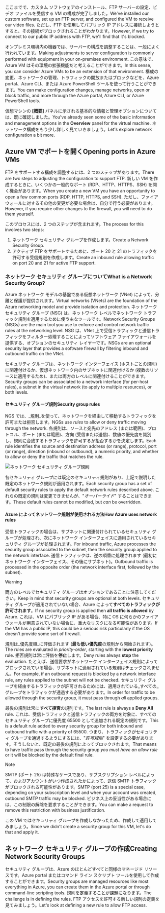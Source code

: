 <span data-ttu-id="a4b19-101">ここまでで、カスタム ソフトウェアのインストール、FTP サーバーの設定、ビデオ ファイルを受信する VM の構成が完了しました。</span><span class="sxs-lookup"><span data-stu-id="a4b19-101">We've installed our custom software, set up an FTP server, and configured the VM to receive our video files.</span></span> <span data-ttu-id="a4b19-102">ただし、FTP を使用してパブリック IP アドレスに接続しようとすると、その接続がブロックされることがわかります。</span><span class="sxs-lookup"><span data-stu-id="a4b19-102">However, if we try to connect to our public IP address with FTP, we'll find that it's blocked.</span></span> 

<span data-ttu-id="a4b19-103">オンプレミス環境内の機器では、サーバーの構成を調整することは、一般によく行われています。</span><span class="sxs-lookup"><span data-stu-id="a4b19-103">Making adjustments to server configuration is commonly performed with equipment in your on-premises environment.</span></span> <span data-ttu-id="a4b19-104">この意味で、Azure VM はその環境の拡張機能だと考えることができます。</span><span class="sxs-lookup"><span data-stu-id="a4b19-104">In this sense, you can consider Azure VMs to be an extension of that environment.</span></span> <span data-ttu-id="a4b19-105">構成の変更、ネットワークの管理、トラフィックの開放またはブロックなどを、Azure portal、Azure CLI、または Azure PowerShell ツールを使って行うことができます。</span><span class="sxs-lookup"><span data-stu-id="a4b19-105">You can make configuration changes, manage networks, open or block traffic, and more through the Azure portal, Azure CLI, or Azure PowerShell tools.</span></span>

<span data-ttu-id="a4b19-106">仮想マシンの **[概要]** パネルに示される基本的な情報と管理オプションについては、既に確認しました。</span><span class="sxs-lookup"><span data-stu-id="a4b19-106">You've already seen some of the basic information and management options in the **Overview** panel for the virtual machine.</span></span> <span data-ttu-id="a4b19-107">ネットワーク構成をもう少し詳しく見ていきましょう。</span><span class="sxs-lookup"><span data-stu-id="a4b19-107">Let's explore network configuration a bit more.</span></span>

## <a name="opening-ports-in-azure-vms"></a><span data-ttu-id="a4b19-108">Azure VM でポートを開く</span><span class="sxs-lookup"><span data-stu-id="a4b19-108">Opening ports in Azure VMs</span></span>

<!-- TODO: Azure portal is inconsistent here in applying the NSG.
By default, new VMs are locked down. 

Apps can make outgoing requests, but the only inbound traffic allowed is from the virtual network (e.g. other resources on the same local network), and from Azure's Load Balancer (probe checks). -->

<span data-ttu-id="a4b19-109">FTP をサポートする構成を調整するには、2 つのステップがあります。</span><span class="sxs-lookup"><span data-stu-id="a4b19-109">There are two steps to adjusting the configuration to support FTP.</span></span> <span data-ttu-id="a4b19-110">新しい VM を作成するときに、いくつかの一般的なポート (RDP、HTTP、HTTPS、SSH) を開く機会があります。</span><span class="sxs-lookup"><span data-stu-id="a4b19-110">When you create a new VM you have an opportunity to open a few common ports (RDP, HTTP, HTTPS, and SSH).</span></span> <span data-ttu-id="a4b19-111">ただし、ファイアウォールに対するその他の変更が必要な場合は、自分で行う必要があります。</span><span class="sxs-lookup"><span data-stu-id="a4b19-111">However, if you require other changes to the firewall, you will need to do them yourself.</span></span>

<span data-ttu-id="a4b19-112">このプロセスには、2 つのステップが含まれます。</span><span class="sxs-lookup"><span data-stu-id="a4b19-112">The process for this involves two steps:</span></span>

1. <span data-ttu-id="a4b19-113">ネットワーク セキュリティ グループを作成します。</span><span class="sxs-lookup"><span data-stu-id="a4b19-113">Create a Network Security Group.</span></span>
2. <span data-ttu-id="a4b19-114">アクティブ FTP をサポートするために、ポート 20 と 21 のトラフィックを許可する受信規則を作成します。</span><span class="sxs-lookup"><span data-stu-id="a4b19-114">Create an inbound rule allowing traffic on port 20 and 21 for active FTP support.</span></span>

### <a name="what-is-a-network-security-group"></a><span data-ttu-id="a4b19-115">ネットワーク セキュリティ グループについて</span><span class="sxs-lookup"><span data-stu-id="a4b19-115">What is a Network Security Group?</span></span>

<span data-ttu-id="a4b19-116">Azure ネットワーク モデルの基盤である仮想ネットワーク (VNet) によって、分離と保護が提供されます。</span><span class="sxs-lookup"><span data-stu-id="a4b19-116">Virtual networks (VNets) are the foundation of the Azure networking model and provide isolation and protection.</span></span> <span data-ttu-id="a4b19-117">ネットワーク セキュリティ グループ (NSG) は、ネットワーク レベルでネットワーク トラフィック規則を適用するために使う主なツールです。</span><span class="sxs-lookup"><span data-stu-id="a4b19-117">Network Security Groups (NSGs) are the main tool you use to enforce and control network traffic rules at the networking level.</span></span> <span data-ttu-id="a4b19-118">NSG は、VNet 上で受信トラフィックと送信トラフィックをフィルター処理することによってソフトウェア ファイアウォールを提供する、オプションのセキュリティ レイヤーです。</span><span class="sxs-lookup"><span data-stu-id="a4b19-118">NSGs are an optional security layer that provides a software firewall by filtering inbound and outbound traffic on the VNet.</span></span> 

<span data-ttu-id="a4b19-119">セキュリティ グループは、ネットワーク インターフェイス (ホストごとの規則) に関連付けるか、仮想ネットワーク内のサブネットに関連付けるか (複数のリソースに適用するため)、または両方のレベルに関連付けることができます。</span><span class="sxs-lookup"><span data-stu-id="a4b19-119">Security groups can be associated to a network interface (for per-host rules), a subnet in the virtual network (to apply to multiple resources), or both levels.</span></span> 

#### <a name="security-group-rules"></a><span data-ttu-id="a4b19-120">セキュリティ グループ規則</span><span class="sxs-lookup"><span data-stu-id="a4b19-120">Security group rules</span></span>

<span data-ttu-id="a4b19-121">NGS では、_規則_を使って、ネットワークを経由して移動するトラフィックを許可または拒否します。</span><span class="sxs-lookup"><span data-stu-id="a4b19-121">NGSs use _rules_ to allow or deny traffic moving through the network.</span></span> <span data-ttu-id="a4b19-122">各規則は、ソースと宛先のアドレス (または範囲)、プロトコル、ポート (または範囲)、方向 (受信または送信)、数値の優先度を識別し、規則に合致するトラフィックを許可するか拒否するかを決定します。</span><span class="sxs-lookup"><span data-stu-id="a4b19-122">Each rule identifies the source and destination address (or range), protocol, port (or range), direction (inbound or outbound), a numeric priority, and whether to allow or deny the traffic that matches the rule.</span></span>

![ネットワーク セキュリティ グループ規則](../media/7-nsg-rules.png)

<span data-ttu-id="a4b19-124">各セキュリティ グループには既定のセキュリティ規則があり、上記で説明した既定のネットワーク規則が適用されます。</span><span class="sxs-lookup"><span data-stu-id="a4b19-124">Each security group has a set of default security rules to apply the default network rules described above.</span></span> <span data-ttu-id="a4b19-125">これらの既定の規則は変更できませんが、"_オーバーライド_" することはできます。</span><span class="sxs-lookup"><span data-stu-id="a4b19-125">These default rules cannot be modified, but _can_ be overridden.</span></span>

#### <a name="how-azure-uses-network-rules"></a><span data-ttu-id="a4b19-126">Azure によってネットワーク規則が使用される方法</span><span class="sxs-lookup"><span data-stu-id="a4b19-126">How Azure uses network rules</span></span>

<span data-ttu-id="a4b19-127">受信トラフィックの場合は、サブネットに関連付けられているセキュリティ グループが処理され、次にネットワーク インターフェイスに適用されているセキュリティ グループが処理されます。</span><span class="sxs-lookup"><span data-stu-id="a4b19-127">For inbound traffic, Azure processes the security group associated to the subnet, then the security group applied to the network interface.</span></span> <span data-ttu-id="a4b19-128">送信トラフィックは、逆の順番に処理されます (最初にネットワーク インターフェイス、その後にサブネット)。</span><span class="sxs-lookup"><span data-stu-id="a4b19-128">Outbound traffic is processed in the opposite order (the network interface first, followed by the subnet).</span></span>

> [!WARNING]
> <span data-ttu-id="a4b19-129">両方のレベルでセキュリティ グループはオプションであることに注意してください。</span><span class="sxs-lookup"><span data-stu-id="a4b19-129">Keep in mind that security groups are optional at both levels.</span></span> <span data-ttu-id="a4b19-130">セキュリティ グループが適用されていない場合、Azure によって**すべてのトラフィックが許可されます**。</span><span class="sxs-lookup"><span data-stu-id="a4b19-130">If no security group is applied then **all traffic is allowed** by Azure.</span></span> <span data-ttu-id="a4b19-131">これは、VM にパブリック IP がある場合、特に OS に何らかのファイアウォールが用意されていない場合に、重大なリスクになる可能性があります。</span><span class="sxs-lookup"><span data-stu-id="a4b19-131">If the VM has a public IP, this could be a serious risk particularly if the OS doesn't provide some sort of firewall.</span></span>

<span data-ttu-id="a4b19-132">規則は_優先度順_に評価されます (**最も低い優先度**の規則から開始されます)。</span><span class="sxs-lookup"><span data-stu-id="a4b19-132">The rules are evaluated in _priority-order_, starting with the **lowest priority** rule.</span></span> <span data-ttu-id="a4b19-133">拒否規則は常に評価を**停止**します。</span><span class="sxs-lookup"><span data-stu-id="a4b19-133">Deny rules always **stop** the evaluation.</span></span> <span data-ttu-id="a4b19-134">たとえば、送信要求がネットワーク インターフェイス規則によってブロックされている場合、サブネットに適用されている規則はチェックされません。</span><span class="sxs-lookup"><span data-stu-id="a4b19-134">For example, if an outbound request is blocked by a network interface rule, any rules applied to the subnet will not be checked.</span></span> <span data-ttu-id="a4b19-135">セキュリティ グループを経由するトラフィックが許可されるためには、適用されている_すべての_グループをトラフィックが通過する必要があります。</span><span class="sxs-lookup"><span data-stu-id="a4b19-135">In order for traffic to be allowed through the security group, it must pass through _all_ applied groups.</span></span>

<span data-ttu-id="a4b19-136">最後の規則は常に**すべて拒否**の規則です。</span><span class="sxs-lookup"><span data-stu-id="a4b19-136">The last rule is always a **Deny All** rule.</span></span> <span data-ttu-id="a4b19-137">これは、受信トラフィックと送信トラフィックの両方を対象に、すべてのセキュリティ グループに優先度 65500 として追加される既定の規則です。</span><span class="sxs-lookup"><span data-stu-id="a4b19-137">This is a default rule added to every security group for both inbound and outbound traffic with a priority of 65500.</span></span> <span data-ttu-id="a4b19-138">つまり、トラフィックがセキュリティ グループを通過するようにするには、"_許可規則_" を設定する必要があります。そうしないと、既定の最後の規則によってブロックされます。</span><span class="sxs-lookup"><span data-stu-id="a4b19-138">That means to have traffic pass through the security group _you must have an allow rule_ or it will be blocked by the default final rule.</span></span>

> [!NOTE]
> <span data-ttu-id="a4b19-139">SMTP (ポート 25) は特殊なケースであり、サブスクリプション レベルによって、およびアカウントがいつ作成されたかによって、送信 SMTP トラフィックがブロックされる可能性があります。</span><span class="sxs-lookup"><span data-stu-id="a4b19-139">SMTP (port 25) is a special case, depending on your subscription level and when your account was created, outbound SMTP traffic may be blocked.</span></span> <span data-ttu-id="a4b19-140">ビジネス上の妥当性がある場合には、この制限の解除を要求することができます。</span><span class="sxs-lookup"><span data-stu-id="a4b19-140">You can make a request to remove this restriction with business justification.</span></span>

<span data-ttu-id="a4b19-141">この VM ではセキュリティ グループを作成しなかったため、作成して適用してみましょう。</span><span class="sxs-lookup"><span data-stu-id="a4b19-141">Since we didn't create a security group for this VM, let's do that and apply it.</span></span>

## <a name="creating-network-security-groups"></a><span data-ttu-id="a4b19-142">ネットワーク セキュリティ グループの作成</span><span class="sxs-lookup"><span data-stu-id="a4b19-142">Creating Network Security Groups</span></span>

<span data-ttu-id="a4b19-143">セキュリティ グループは、Azure のほとんどすべてと同様のマネージド リソースです。Azure portal またはコマンド ライン スクリプト ツールを使用して作成することができます。</span><span class="sxs-lookup"><span data-stu-id="a4b19-143">Security groups are managed resources like most everything in Azure, you can create them in the Azure portal or through command-line scripting tools.</span></span> <span data-ttu-id="a4b19-144">規則を定義することが課題になります。</span><span class="sxs-lookup"><span data-stu-id="a4b19-144">The challenge is in defining the rules.</span></span> <span data-ttu-id="a4b19-145">FTP アクセスを許可する新しい規則の定義を見てみましょう。</span><span class="sxs-lookup"><span data-stu-id="a4b19-145">Let's look at defining a new rule to allow FTP access.</span></span>